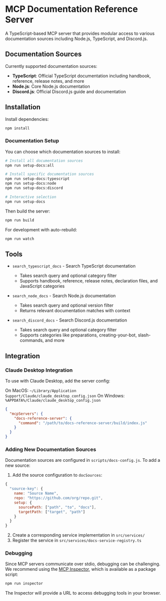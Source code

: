 # MCP Documentation Reference Server

A TypeScript-based MCP server that provides modular access to various documentation sources including Node.js, TypeScript, and Discord.js.

## Documentation Sources

Currently supported documentation sources:
- **TypeScript**: Official TypeScript documentation including handbook, reference, release notes, and more
- **Node.js**: Core Node.js documentation
- **Discord.js**: Official Discord.js guide and documentation

## Installation

Install dependencies:
```bash
npm install
```

### Documentation Setup

You can choose which documentation sources to install:

```bash
# Install all documentation sources
npm run setup-docs:all

# Install specific documentation sources
npm run setup-docs:typescript
npm run setup-docs:node
npm run setup-docs:discord

# Interactive selection
npm run setup-docs
```

Then build the server:
```bash
npm run build
```

For development with auto-rebuild:
```bash
npm run watch
```

## Tools

- `search_typescript_docs` - Search TypeScript documentation
  - Takes search query and optional category filter
  - Supports handbook, reference, release notes, declaration files, and JavaScript categories
  
- `search_node_docs` - Search Node.js documentation
  - Takes search query and optional version filter
  - Returns relevant documentation matches with context

- `search_discord_docs` - Search Discord.js documentation
  - Takes search query and optional category filter
  - Supports categories like preparations, creating-your-bot, slash-commands, and more

## Integration

### Claude Desktop Integration

To use with Claude Desktop, add the server config:

On MacOS: `~/Library/Application Support/Claude/claude_desktop_config.json`
On Windows: `%APPDATA%/Claude/claude_desktop_config.json`

```json
{
  "mcpServers": {
    "docs-reference-server": {
      "command": "/path/to/docs-reference-server/build/index.js"
    }
  }
}
```

### Adding New Documentation Sources

Documentation sources are configured in `scripts/docs-config.js`. To add a new source:

1. Add the source configuration to `docSources`:
```javascript
{
  "source-key": {
    name: "Source Name",
    repo: "https://github.com/org/repo.git",
    setup: {
      sourcePath: ["path", "to", "docs"],
      targetPath: ["target", "path"]
    }
  }
}
```

2. Create a corresponding service implementation in `src/services/`
3. Register the service in `src/services/docs-service-registry.ts`

### Debugging

Since MCP servers communicate over stdio, debugging can be challenging. We recommend using the [MCP Inspector](https://github.com/modelcontextprotocol/inspector), which is available as a package script:

```bash
npm run inspector
```

The Inspector will provide a URL to access debugging tools in your browser.

